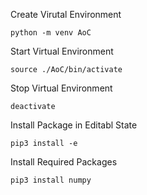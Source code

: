 Create Virutal Environment
```
python -m venv AoC
```

Start Virtual Environment
```
source ./AoC/bin/activate
```

Stop Virtual Environment
```
deactivate
```

Install Package in Editabl State
```
pip3 install -e
```

Install Required Packages
```
pip3 install numpy
```